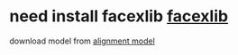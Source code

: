 # need install facexlib [facexlib](https://github.com/xinntao/facexlib/blob/master/inference/inference_alignment.py)

download model from [alignment model](https://github.com/xinntao/facexlib/releases/download/v0.1.0/alignment_WFLW_4HG.pth)